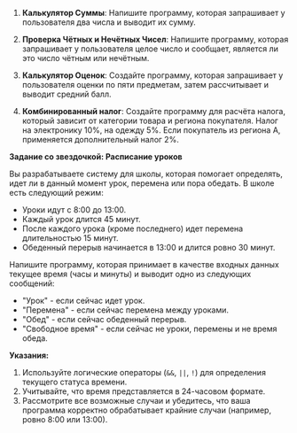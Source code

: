 1. **Калькулятор Суммы**: Напишите программу, которая запрашивает у пользователя два числа и выводит их сумму.


2. **Проверка Чётных и Нечётных Чисел**: Напишите программу, которая запрашивает у пользователя целое число и сообщает, является ли это число чётным или нечётным.

3. **Калькулятор Оценок**: Создайте программу, которая запрашивает у пользователя оценки по пяти предметам, затем рассчитывает и выводит средний балл.

4. **Комбинированный налог**: Создайте программу для расчёта налога, который зависит от категории товара и региона покупателя. Налог на электронику 10%, на одежду 5%. Если покупатель из региона A, применяется дополнительный налог 2%.



**Задание со звездочкой: Расписание уроков**

Вы разрабатываете систему для школы, которая помогает определять, идет ли в данный момент урок, перемена или пора обедать. В школе есть следующий режим:

- Уроки идут с 8:00 до 13:00.
- Каждый урок длится 45 минут.
- После каждого урока (кроме последнего) идет перемена длительностью 15 минут.
- Обеденный перерыв начинается в 13:00 и длится ровно 30 минут.

Напишите программу, которая принимает в качестве входных данных текущее время (часы и минуты) и выводит одно из следующих сообщений:

- "Урок" - если сейчас идет урок.
- "Перемена" - если сейчас перемена между уроками.
- "Обед" - если сейчас обеденный перерыв.
- "Свободное время" - если сейчас не уроки, перемены и не время обеда.

**Указания:**
1. Используйте логические операторы (`&&`, `||`, `!`) для определения текущего статуса времени.
2. Учитывайте, что время представляется в 24-часовом формате.
3. Рассмотрите все возможные случаи и убедитесь, что ваша программа корректно обрабатывает крайние случаи (например, ровно 8:00 или 13:00).